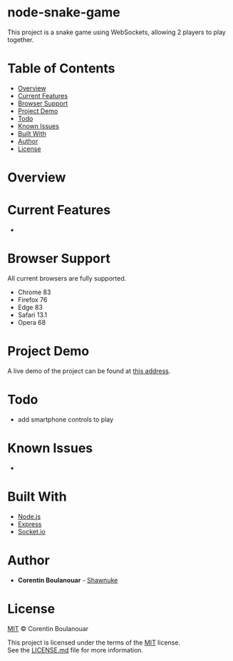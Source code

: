 node-snake-game
========

This project is a snake game using WebSockets, allowing 2 players to play together.
 
# Table of Contents
* [Overview](#overview)
* [Current Features](#current-features)
* [Browser Support](#browser-support)
* [Project Demo](#project-demo)
* [Todo](#todo)
* [Known Issues](#known-issues)
* [Built With](#built-with)
* [Author](#author)
* [License](#license)
 
# Overview


# Current Features
* 
 
# Browser Support
All current browsers are fully supported.
* Chrome 83
* Firefox 76
* Edge 83
* Safari 13.1
* Opera 68
 
# Project Demo
A live demo of the project can be found at [this address](https://node-snake-game.herokuapp.com/).
 
# Todo
- add smartphone controls to play
 
# Known Issues
- 
 
# Built With
* [Node.js](http://nodejs.org/)
* [Express](https://expressjs.com/)
* [Socket.io](https://socket.io/)
 
# Author
* **Corentin Boulanouar** - [Shawnuke](https://github.com/Shawnuke)
 
# License
[MIT](LICENSE) © Corentin Boulanouar
 
This project is licensed under the terms of the [MIT](LICENSE) license.<br>
See the [LICENSE.md]() file for more information.
